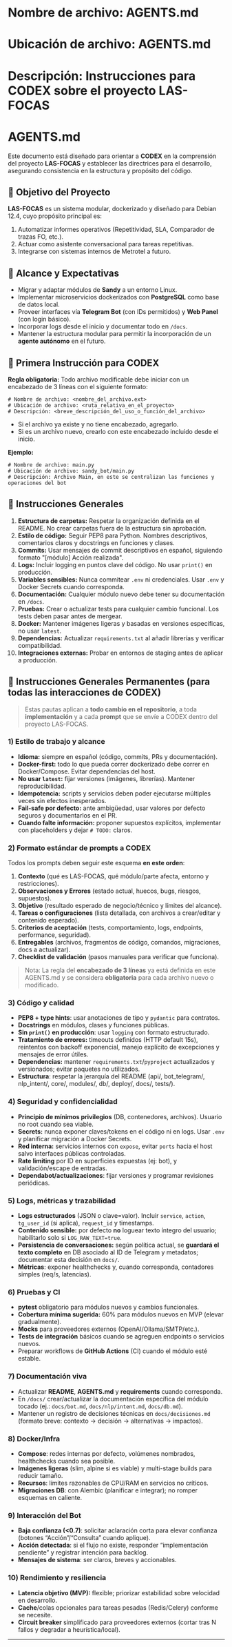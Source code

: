 # Nombre de archivo: AGENTS.md
# Ubicación de archivo: AGENTS.md
# Descripción: Instrucciones para CODEX sobre el proyecto LAS-FOCAS

# AGENTS.md

Este documento está diseñado para orientar a **CODEX** en la comprensión del proyecto **LAS-FOCAS** y establecer las directrices para el desarrollo, asegurando consistencia en la estructura y propósito del código.

## 🎯 Objetivo del Proyecto

**LAS-FOCAS** es un sistema modular, dockerizado y diseñado para Debian 12.4, cuyo propósito principal es:

1. Automatizar informes operativos (Repetitividad, SLA, Comparador de trazas FO, etc.).
2. Actuar como asistente conversacional para tareas repetitivas.
3. Integrarse con sistemas internos de Metrotel a futuro.

## 📜 Alcance y Expectativas

* Migrar y adaptar módulos de **Sandy** a un entorno Linux.
* Implementar microservicios dockerizados con **PostgreSQL** como base de datos local.
* Proveer interfaces vía **Telegram Bot** (con IDs permitidos) y **Web Panel** (con login básico).
* Incorporar logs desde el inicio y documentar todo en `/docs`.
* Mantener la estructura modular para permitir la incorporación de un **agente autónomo** en el futuro.

## 📝 Primera Instrucción para CODEX

**Regla obligatoria:** Todo archivo modificable debe iniciar con un encabezado de 3 líneas con el siguiente formato:

```
# Nombre de archivo: <nombre_del_archivo.ext>
# Ubicación de archivo: <ruta_relativa_en_el_proyecto>
# Descripción: <breve_descripción_del_uso_o_función_del_archivo>
```

* Si el archivo ya existe y no tiene encabezado, agregarlo.
* Si es un archivo nuevo, crearlo con este encabezado incluido desde el inicio.

**Ejemplo:**

```
# Nombre de archivo: main.py
# Ubicación de archivo: sandy_bot/main.py
# Descripción: Archivo Main, en este se centralizan las funciones y operaciones del bot
```

## 📌 Instrucciones Generales

1. **Estructura de carpetas:** Respetar la organización definida en el README. No crear carpetas fuera de la estructura sin aprobación.
2. **Estilo de código:** Seguir PEP8 para Python. Nombres descriptivos, comentarios claros y docstrings en funciones y clases.
3. **Commits:** Usar mensajes de commit descriptivos en español, siguiendo formato "[módulo] Acción realizada".
4. **Logs:** Incluir logging en puntos clave del código. No usar `print()` en producción.
5. **Variables sensibles:** Nunca commitear `.env` ni credenciales. Usar `.env` y Docker Secrets cuando corresponda.
6. **Documentación:** Cualquier módulo nuevo debe tener su documentación en `/docs`.
7. **Pruebas:** Crear o actualizar tests para cualquier cambio funcional. Los tests deben pasar antes de mergear.
8. **Docker:** Mantener imágenes ligeras y basadas en versiones específicas, no usar `latest`.
9. **Dependencias:** Actualizar `requirements.txt` al añadir librerías y verificar compatibilidad.
10. **Integraciones externas:** Probar en entornos de staging antes de aplicar a producción.

## 📌 Instrucciones Generales Permanentes (para todas las interacciones de CODEX)

> Estas pautas aplican a **todo cambio en el repositorio**, a toda **implementación** y a cada **prompt** que se envíe a CODEX dentro del proyecto LAS-FOCAS.

### 1) Estilo de trabajo y alcance

* **Idioma:** siempre en español (código, commits, PRs y documentación).
* **Docker-first:** todo lo que pueda correr dockerizado debe correr en Docker/Compose. Evitar dependencias del host.
* **No usar `latest`:** fijar versiones (imágenes, librerías). Mantener reproducibilidad.
* **Idempotencia:** scripts y servicios deben poder ejecutarse múltiples veces sin efectos inesperados.
* **Fail-safe por defecto:** ante ambigüedad, usar valores por defecto seguros y documentarlos en el PR.
* **Cuando falte información:** proponer supuestos explícitos, implementar con placeholders y dejar `# TODO:` claros.

### 2) Formato estándar de prompts a CODEX

Todos los prompts deben seguir este esquema **en este orden**:

1. **Contexto** (qué es LAS-FOCAS, qué módulo/parte afecta, entorno y restricciones).
2. **Observaciones y Errores** (estado actual, huecos, bugs, riesgos, supuestos).
3. **Objetivo** (resultado esperado de negocio/técnico y límites del alcance).
4. **Tareas o configuraciones** (lista detallada, con archivos a crear/editar y contenido esperado).
5. **Criterios de aceptación** (tests, comportamiento, logs, endpoints, performance, seguridad).
6. **Entregables** (archivos, fragmentos de código, comandos, migraciones, docs a actualizar).
7. **Checklist de validación** (pasos manuales para verificar que funciona).

> Nota: La regla del **encabezado de 3 líneas** ya está definida en este AGENTS.md y se considera **obligatoria** para cada archivo nuevo o modificado.

### 3) Código y calidad

* **PEP8 + type hints**: usar anotaciones de tipo y `pydantic` para contratos.
* **Docstrings** en módulos, clases y funciones públicas.
* **Sin `print()` en producción**: usar `logging` con formato estructurado.
* **Tratamiento de errores:** timeouts definidos (HTTP default 15s), reintentos con backoff exponencial, manejo explícito de excepciones y mensajes de error útiles.
* **Dependencias:** mantener `requirements.txt`/`pyproject` actualizados y versionados; evitar paquetes no utilizados.
* **Estructura**: respetar la jerarquía del README (api/, bot_telegram/, nlp_intent/, core/, modules/, db/, deploy/, docs/, tests/).

### 4) Seguridad y confidencialidad

* **Principio de mínimos privilegios** (DB, contenedores, archivos). Usuario no root cuando sea viable.
* **Secrets:** nunca exponer claves/tokens en el código ni en logs. Usar `.env` y planificar migración a Docker Secrets.
* **Red interna:** servicios internos con `expose`, evitar `ports` hacia el host salvo interfaces públicas controladas.
* **Rate limiting** por ID en superficies expuestas (ej: bot), y validación/escape de entradas.
* **Dependabot/actualizaciones**: fijar versiones y programar revisiones periódicas.

### 5) Logs, métricas y trazabilidad

* **Logs estructurados** (JSON o clave=valor). Incluir `service`, `action`, `tg_user_id` (si aplica), `request_id` y timestamps.
* **Contenido sensible:** por defecto **no** loguear texto íntegro del usuario; habilitarlo solo si `LOG_RAW_TEXT=true`.
* **Persistencia de conversaciones:** según política actual, se **guardará el texto completo** en DB asociado al ID de Telegram y metadatos; documentar esta decisión en `docs/`.
* **Métricas**: exponer healthchecks y, cuando corresponda, contadores simples (req/s, latencias).

### 6) Pruebas y CI

* **pytest** obligatorio para módulos nuevos y cambios funcionales.
* **Cobertura mínima sugerida:** 60% para módulos nuevos en MVP (elevar gradualmente).
* **Mocks** para proveedores externos (OpenAI/Ollama/SMTP/etc.).
* **Tests de integración** básicos cuando se agreguen endpoints o servicios nuevos.
* Preparar workflows de **GitHub Actions** (CI) cuando el módulo esté estable.

### 7) Documentación viva

* Actualizar **README**, **AGENTS.md** y **requirements** cuando corresponda.
* En `/docs/` crear/actualizar la documentación específica del módulo tocado (ej.: `docs/bot.md`, `docs/nlp/intent.md`, `docs/db.md`).
* Mantener un registro de decisiones técnicas en `docs/decisiones.md` (formato breve: contexto → decisión → alternativas → impactos).

### 8) Docker/Infra

* **Compose**: redes internas por defecto, volúmenes nombrados, healthchecks cuando sea posible.
* **Imágenes ligeras** (slim, alpine si es viable) y multi-stage builds para reducir tamaño.
* **Recursos**: límites razonables de CPU/RAM en servicios no críticos.
* **Migraciones DB**: con Alembic (planificar e integrar); no romper esquemas en caliente.

### 9) Interacción del Bot

* **Baja confianza (<0.7)**: solicitar aclaración corta para elevar confianza (botones “Acción”/“Consulta” cuando aplique).
* **Acción detectada**: si el flujo no existe, responder “implementación pendiente” y registrar intención para backlog.
* **Mensajes de sistema**: ser claros, breves y accionables.

### 10) Rendimiento y resiliencia

* **Latencia objetivo (MVP):** flexible; priorizar estabilidad sobre velocidad en desarrollo.
* **Cache**/colas opcionales para tareas pesadas (Redis/Celery) conforme se necesite.
* **Circuit breaker** simplificado para proveedores externos (cortar tras N fallos y degradar a heurística/local).

---
